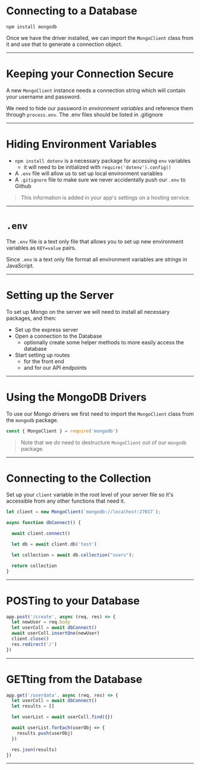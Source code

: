# Connecting to a Database

```
npm install mongodb
```

Once we have the driver installed, we can import the `MongoClient` class from it and use that to generate a connection object.

---

# Keeping your Connection Secure

A new `MongoClient` instance needs a connection string which will contain your username and password. 

We need to hide our password in *environment variables* and reference them through `process.env`. The .env files should be listed in .gitignore

---

# Hiding Environment Variables

* `npm install dotenv` is a necessary package for accessing `env` variables
  * it will need to be initialized with `require('dotenv').config()`
* A `.env` file will allow us to set up local environment variables
* A `.gitignore` file to make sure we never accidentally push our `.env` to Github

> This information is added in your app's settings on a hosting service.

---

# `.env`

The `.env` file is a text only file that allows you to set up new environment variables as `KEY=value` pairs.

Since `.env` is a text only file format all environment variables are *strings* in JavaScript.


---

# Setting up the Server

To set up Mongo on the server we will need to install all necessary packages, and then:

* Set up the express server
* Open a connection to the Database
  * optionally create some helper methods to more easily access the database
* Start setting up routes
  * for the front end
  * and for our API endpoints

---

# Using the MongoDB Drivers

To use our Mongo drivers we first need to import the `MongoClient` class from the `mongodb` package.

```js
const { MongoClient } = require('mongodb')
```

> Note that we *do* need to destructure `MongoClient` out of our `mongodb` package.

---

# Connecting to the Collection

Set up your `client` variable in the root level of your server file so it's accessible from any other functions that need it.

```js
let client = new MongoClient(`mongodb://localhost:27017`);

async function dbConnect() {

  await client.connect()

  let db = await client.db('test')

  let collection = await db.collection("users");

  return collection
}
```

---


# POSTing to your Database


```js
app.post('/create', async (req, res) => {
  let newUser = req.body
  let userColl = await dbConnect()
  await userColl.insertOne(newUser)
  client.close()
  res.redirect('/')
})
```

---

# GETting from the Database


```js
app.get('/userdata', async (req, res) => {
  let userColl = await dbConnect()
  let results = []

  let userList = await userColl.find({})

  await userList.forEach(userObj => {
    results.push(userObj)
  })

  res.json(results)
})
```

---
